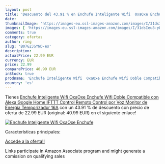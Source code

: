 ```yaml
---
layout: post
title: 'Descuento del 43.91 % en Enchufe Inteligente Wifi  OxaOxe Enchufe'
date: 
thumbnailImage: 'https://images-eu.ssl-images-amazon.com/images/I/31dsIeu8-yL._SL200_.jpg'
images: [ 'https://images-eu.ssl-images-amazon.com/images/I/31dsIeu8-yL._SL200_.jpg' ]
comments: true
category: ofertas
author: ring
slug: 'B07G2JGYND-es'
description:
actualPrice: 22.99 EUR
currency: EUR
price: 22.99
comparePrice: 40.99 EUR
inStock: true
prodname: 'Enchufe Inteligente Wifi  OxaOxe Enchufe Wifi Doble Compatible con Alexa Google Home IFTTT  Control Remoto  Control por Voz  Monitor de Energía  Temporizador  16A'
country: 'es'
---
```


Tienes [Enchufe Inteligente Wifi  OxaOxe Enchufe Wifi Doble Compatible con Alexa Google Home IFTTT  Control Remoto  Control por Voz  Monitor de Energía  Temporizador  16A](https://www.amazon.es/dp/B07G2JGYND/?tag=tolees-21) con un 43.91 % de descuento con precio de oferta de 22.99 EUR (original: 40.99 EUR) en el siguiente enlace!

[![Enchufe Inteligente Wifi  OxaOxe Enchufe](https://images-eu.ssl-images-amazon.com/images/I/31dsIeu8-yL._SL200_.jpg)](https://www.amazon.es/dp/B07G2JGYND/?tag=tolees-21)

Características principales:


[Accede a la oferta!!](https://www.amazon.es/dp/B07G2JGYND/?tag=tolees-21)

Links participate in Amazon Associate program and might generate a comission on qualifying sales


